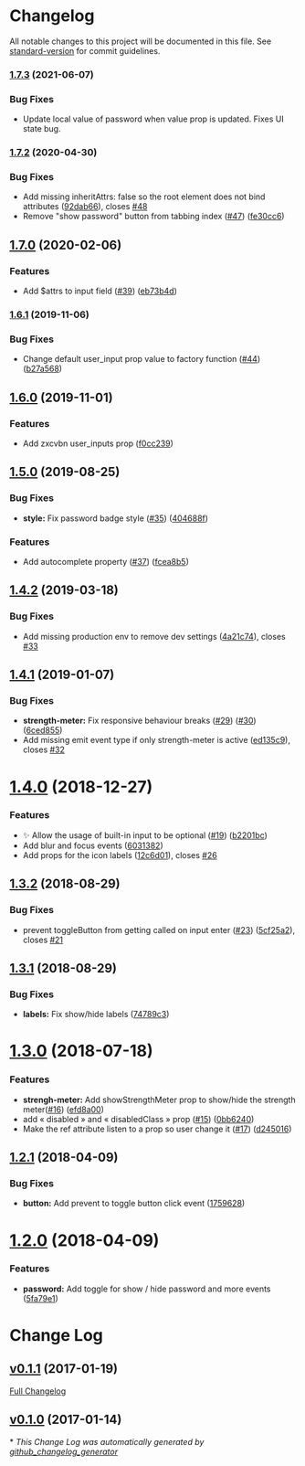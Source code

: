 # Changelog

All notable changes to this project will be documented in this file. See [standard-version](https://github.com/conventional-changelog/standard-version) for commit guidelines.

### [1.7.3](https://github.com/boardeaser/vue-password-strength-meter/compare/v1.7.1...v1.7.3) (2021-06-07)


### Bug Fixes

* Update local value of password when value prop is updated. Fixes UI state bug.

### [1.7.2](https://github.com/apertureless/vue-password-strength-meter/compare/v1.7.1...v1.7.2) (2020-04-30)


### Bug Fixes

* Add missing inheritAttrs: false so the root element does not bind attributes ([92dab66](https://github.com/apertureless/vue-password-strength-meter/commit/92dab666afc5b4709d573c9069bcc507eb715a6d)), closes [#48](https://github.com/apertureless/vue-password-strength-meter/issues/48)
* Remove "show password" button from tabbing index ([#47](https://github.com/apertureless/vue-password-strength-meter/issues/47)) ([fe30cc6](https://github.com/apertureless/vue-password-strength-meter/commit/fe30cc64717f25cdaeef4578927b8513cfbbc0cc))

## [1.7.0](https://github.com/apertureless/vue-password-strength-meter/compare/v1.6.1...v1.7.0) (2020-02-06)


### Features

* Add $attrs to input field ([#39](https://github.com/apertureless/vue-password-strength-meter/issues/39)) ([eb73b4d](https://github.com/apertureless/vue-password-strength-meter/commit/eb73b4d3c0010de7875f5843b559a31ae245f417))

### [1.6.1](https://github.com/apertureless/vue-password-strength-meter/compare/v1.6.0...v1.6.1) (2019-11-06)


### Bug Fixes

* Change default user_input prop value to factory function ([#44](https://github.com/apertureless/vue-password-strength-meter/issues/44)) ([b27a568](https://github.com/apertureless/vue-password-strength-meter/commit/b27a568))

## [1.6.0](https://github.com/apertureless/vue-password-strength-meter/compare/v1.5.0...v1.6.0) (2019-11-01)


### Features

* Add zxcvbn user_inputs prop ([f0cc239](https://github.com/apertureless/vue-password-strength-meter/commit/f0cc239))

## [1.5.0](https://github.com/apertureless/vue-password-strength-meter/compare/v1.4.2...v1.5.0) (2019-08-25)


### Bug Fixes

* **style:** Fix password badge style ([#35](https://github.com/apertureless/vue-password-strength-meter/issues/35)) ([404688f](https://github.com/apertureless/vue-password-strength-meter/commit/404688f))


### Features

* Add autocomplete property ([#37](https://github.com/apertureless/vue-password-strength-meter/issues/37)) ([fcea8b5](https://github.com/apertureless/vue-password-strength-meter/commit/fcea8b5))

## [1.4.2](https://github.com/apertureless/vue-password-strength-meter/compare/v1.4.1...v1.4.2) (2019-03-18)


### Bug Fixes

* Add missing production env to remove dev settings ([4a21c74](https://github.com/apertureless/vue-password-strength-meter/commit/4a21c74)), closes [#33](https://github.com/apertureless/vue-password-strength-meter/issues/33)



<a name="1.4.1"></a>
## [1.4.1](https://github.com/apertureless/vue-password-strength-meter/compare/v1.4.0...v1.4.1) (2019-01-07)


### Bug Fixes

* **strength-meter:** Fix responsive behaviour breaks ([#29](https://github.com/apertureless/vue-password-strength-meter/issues/29)) ([#30](https://github.com/apertureless/vue-password-strength-meter/issues/30)) ([6ced855](https://github.com/apertureless/vue-password-strength-meter/commit/6ced855))
* Add missing emit event type if only strength-meter is active ([ed135c9](https://github.com/apertureless/vue-password-strength-meter/commit/ed135c9)), closes [#32](https://github.com/apertureless/vue-password-strength-meter/issues/32)



<a name="1.4.0"></a>
# [1.4.0](https://github.com/apertureless/vue-password-strength-meter/compare/v1.3.2...v1.4.0) (2018-12-27)


### Features

* ✨ Allow the usage of built-in input to be optional ([#19](https://github.com/apertureless/vue-password-strength-meter/issues/19)) ([b2201bc](https://github.com/apertureless/vue-password-strength-meter/commit/b2201bc))
* Add blur and focus events ([6031382](https://github.com/apertureless/vue-password-strength-meter/commit/6031382))
* Add props for the icon labels ([12c6d01](https://github.com/apertureless/vue-password-strength-meter/commit/12c6d01)), closes [#26](https://github.com/apertureless/vue-password-strength-meter/issues/26)



<a name="1.3.2"></a>
## [1.3.2](https://github.com/apertureless/vue-password-strength-meter/compare/v1.3.1...v1.3.2) (2018-08-29)


### Bug Fixes

* prevent toggleButton from getting called on input enter ([#23](https://github.com/apertureless/vue-password-strength-meter/issues/23)) ([5cf25a2](https://github.com/apertureless/vue-password-strength-meter/commit/5cf25a2)), closes [#21](https://github.com/apertureless/vue-password-strength-meter/issues/21)



<a name="1.3.1"></a>
## [1.3.1](https://github.com/apertureless/vue-password-strength-meter/compare/v1.3.0...v1.3.1) (2018-08-29)


### Bug Fixes

* **labels:** Fix show/hide labels ([74789c3](https://github.com/apertureless/vue-password-strength-meter/commit/74789c3))



<a name="1.3.0"></a>
# [1.3.0](https://github.com/apertureless/vue-password-strength-meter/compare/v1.2.1...v1.3.0) (2018-07-18)


### Features

* **strengh-meter:** Add showStrengthMeter prop to show/hide the strength meter([#16](https://github.com/apertureless/vue-password-strength-meter/issues/16)) ([efd8a00](https://github.com/apertureless/vue-password-strength-meter/commit/efd8a00))
* add « disabled » and « disabledClass » prop ([#15](https://github.com/apertureless/vue-password-strength-meter/issues/15)) ([0bb6240](https://github.com/apertureless/vue-password-strength-meter/commit/0bb6240))
* Make the ref attribute listen to a prop so user change it  ([#17](https://github.com/apertureless/vue-password-strength-meter/issues/17)) ([d245016](https://github.com/apertureless/vue-password-strength-meter/commit/d245016))



<a name="1.2.1"></a>
## [1.2.1](https://github.com/apertureless/vue-password-strength-meter/compare/v1.2.0...v1.2.1) (2018-04-09)


### Bug Fixes

* **button:** Add prevent to toggle button click event ([1759628](https://github.com/apertureless/vue-password-strength-meter/commit/1759628))



<a name="1.2.0"></a>
# [1.2.0](https://github.com/apertureless/vue-password-strength-meter/compare/v1.1.1...v1.2.0) (2018-04-09)


### Features

* **password:** Add toggle for show / hide password and more events ([5fa79e1](https://github.com/apertureless/vue-password-strength-meter/commit/5fa79e1))



# Change Log

## [v0.1.1](https://github.com/apertureless/vue-password-strength-meter/tree/v0.1.1) (2017-01-19)
[Full Changelog](https://github.com/apertureless/vue-password-strength-meter/compare/v0.1.0...v0.1.1)

## [v0.1.0](https://github.com/apertureless/vue-password-strength-meter/tree/v0.1.0) (2017-01-14)


\* *This Change Log was automatically generated by [github_changelog_generator](https://github.com/skywinder/Github-Changelog-Generator)*